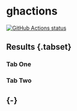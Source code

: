 # ghactions

<a href="https://github.com/dtcookie/ghactions"><img alt="GitHub Actions status" src="https://github.com/dtcookie/ghactions/workflows/Tests/badge.svg"></a>

## Results {.tabset}

### Tab One

### Tab Two

## {-}
